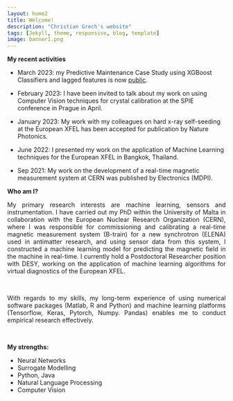 ```yaml
---
layout: home2
title: Welcome!
description: "Christian Grech's website"
tags: [Jekyll, theme, responsive, blog, template]
image: banner1.png
---
```

**My recent activities**

* March 2023: my Predictive Maintenance Case Study using XGBoost Classifiers and lagged features is now [public](https://www.kaggle.com/code/antimattermatters/using-xgboost-to-predict-supply-downtime/). <br>

* February 2023: I have been invited to talk about my work on using Computer Vision techniques for crystal calibration at the SPIE conference in Prague in April. <br>

* January 2023: My work with my colleagues on hard x-ray self-seeding at the European XFEL has been accepted for publication by Nature Photonics. <br>

* June 2022: I presented my work on the application of Machine Learning techniques for the European XFEL in Bangkok, Thailand. <br>

* Sep 2021: My work on the development of a real-time magnetic measurement system at CERN was published by Electronics (MDPI).<br>


**Who am I?**
<br>

<p align="justify">My primary research interests are machine learning, sensors and instrumentation. I have carried out my PhD within the University of Malta in collaboration with the European Nuclear Research Organization (CERN), where I was responsible for commissioning and calibrating a real-time magnetic measurement system (B-train) for a new synchrotron (ELENA) used in antimatter research, and using sensor data from this system, I constructed a machine learning model for predicting the magnetic field in the machine in real-time. I currently hold a Postdoctoral Researcher position with DESY, working on the application of machine learning algorithms for virtual diagnostics of the European XFEL. </p><br>

<p align="justify">With regards to my skills, my long-term experience of using numerical software packages (Matlab, R and Python) and machine learning platforms (Tensorflow, Keras, Pytorch, Numpy. Pandas) enables me to conduct empirical research effectively. </p>
<br>

**My strengths:**

<ul>
  <li>Neural Networks</li>
  <li>Surrogate Modelling</li>
  <li>Python, Java</li>
  <li>Natural Language Processing</li>
  <li>Computer Vision</li>
</ul>  
